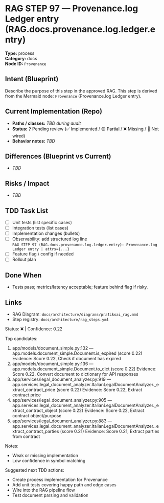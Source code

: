 # RAG STEP 97 — Provenance.log Ledger entry (RAG.docs.provenance.log.ledger.entry)

**Type:** process  
**Category:** docs  
**Node ID:** `Provenance`

## Intent (Blueprint)
Describe the purpose of this step in the approved RAG. This step is derived from the Mermaid node: `Provenance` (Provenance.log Ledger entry).

## Current Implementation (Repo)
- **Paths / classes:** _TBD during audit_
- **Status:** ❓ Pending review (✅ Implemented / 🟡 Partial / ❌ Missing / 🔌 Not wired)
- **Behavior notes:** _TBD_

## Differences (Blueprint vs Current)
- _TBD_

## Risks / Impact
- _TBD_

## TDD Task List
- [ ] Unit tests (list specific cases)
- [ ] Integration tests (list cases)
- [ ] Implementation changes (bullets)
- [ ] Observability: add structured log line  
  `RAG STEP 97 (RAG.docs.provenance.log.ledger.entry): Provenance.log Ledger entry | attrs={...}`
- [ ] Feature flag / config if needed
- [ ] Rollout plan

## Done When
- Tests pass; metrics/latency acceptable; feature behind flag if risky.

## Links
- RAG Diagram: `docs/architecture/diagrams/pratikoai_rag.mmd`
- Step registry: `docs/architecture/rag_steps.yml`


<!-- AUTO-AUDIT:BEGIN -->
Status: ❌  |  Confidence: 0.22

Top candidates:
1) app/models/document_simple.py:132 — app.models.document_simple.Document.is_expired (score 0.22)
   Evidence: Score 0.22, Check if document has expired
2) app/models/document_simple.py:136 — app.models.document_simple.Document.to_dict (score 0.22)
   Evidence: Score 0.22, Convert document to dictionary for API responses
3) app/services/legal_document_analyzer.py:919 — app.services.legal_document_analyzer.ItalianLegalDocumentAnalyzer._extract_contract_price (score 0.22)
   Evidence: Score 0.22, Extract contract price
4) app/services/legal_document_analyzer.py:905 — app.services.legal_document_analyzer.ItalianLegalDocumentAnalyzer._extract_contract_object (score 0.22)
   Evidence: Score 0.22, Extract contract object/purpose
5) app/services/legal_document_analyzer.py:883 — app.services.legal_document_analyzer.ItalianLegalDocumentAnalyzer._extract_contract_parties (score 0.21)
   Evidence: Score 0.21, Extract parties from contract

Notes:
- Weak or missing implementation
- Low confidence in symbol matching

Suggested next TDD actions:
- Create process implementation for Provenance
- Add unit tests covering happy path and edge cases
- Wire into the RAG pipeline flow
- Test document parsing and validation
<!-- AUTO-AUDIT:END -->